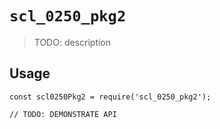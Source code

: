 # `scl_0250_pkg2`

> TODO: description

## Usage

```
const scl0250Pkg2 = require('scl_0250_pkg2');

// TODO: DEMONSTRATE API
```
